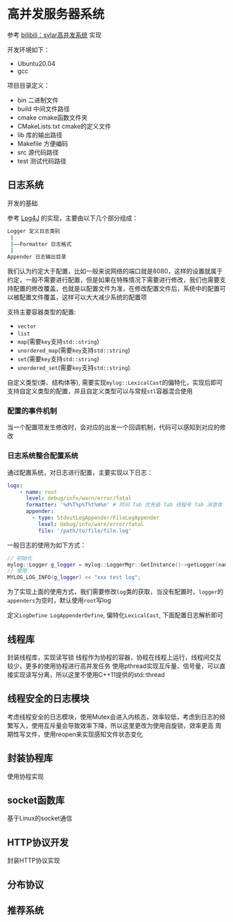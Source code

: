 # 高并发服务器系统

参考 [bilibili：sylar高并发系统](https://www.bilibili.com/video/BV184411s7qF/?spm_id_from=333.999.0.0&vd_source=f3313eb2bd9a48578392fe2d57c328f8) 实现

开发环境如下：

- Ubuntu20.04
- gcc

项目目录定义：

- bin 二进制文件
- build 中间文件路径
- cmake cmake函数文件夹
- CMakeLists.txt cmake的定义文件
- lib 库的输出路径
- Makefile 方便编码
- src 源代码路径
- test 测试代码路径

## 日志系统

开发的基础

参考 [Log4J](https://logging.apache.org/log4j/2.x/) 的实现，主要由以下几个部分组成：

```sh
Logger 定义日志类别
 |
 |——Formatter 日志格式
 |
Appender 日志输出目录
```

我们认为约定大于配置，比如一般来说网络的端口就是8080，这样的设置就属于约定，一般不需要进行配置，但是如果在特殊情况下需要进行修改，我们也需要支持配置的修改覆盖，也就是以配置文件为准，在修改配置文件后，系统中的配置可以被配置文件覆盖，这样可以大大减少系统的配置项

支持主要容器类型的配置: 
- `vector`
-  `list`
- `map`(需要`key`支持`std::string`)
- `unordered_map`(需要`key`支持`std::string`)
- `set`(需要`key`支持`std::string`)
- `unordered_set`(需要`key`支持`std::string`)

自定义类型(类、结构体等), 需要实现`mylog::LexicalCast`的偏特化，实现后即可支持自定义类型的配置，并且自定义类型可以与常规`stl`容器混合使用

### 配置的事件机制
当一个配置项发生修改时，会对应的出发一个回调机制，代码可以感知到对应的修改

### 日志系统整合配置系统
通过配置系统，对日志进行配置，主要实现以下日志：

```yaml
logs:
    - name: root
      level: debug/info/warn/error/fatal
      formatter: '%d%T%p%T%t%m%n' # 时间 Tab 优先级 Tab 线程号 Tab 消息体 Tab 换行符
      appender:
        - type: StdoutLogAppender/FileLogAppender
          level: debug/info/warn/error/fatal 
          file: '/path/to/file/file.log'
```
一般日志的使用为如下方式：
```cpp
// 初始化
mylog::Logger g_logger = mylog::LoggerMgr::GetInstance()->getLogger(name);
// 使用
MYLOG_LOG_INFO(g_logger) << "xxx test log";
```
为了实现上面的使用方式，我们需要修改`log`类的获取，当没有配置时，`logger`的`appenders`为空时，默认使用`root`写log

定义`LogDefine LogAppenderDefine`, 偏特化`LexicalCast`, 下面配置日志解析即可

## 线程库
封装线程库，实现读写锁
线程作为协程的容器，协程在线程上运行，线程间交互较少，更多的使用协程进行高并发任务
使用pthread实现互斥量、信号量，可以直接实现读写分离，所以这里不使用C++11提供的std::thread

## 线程安全的日志模块
考虑线程安全的日志模块，使用Mutex会进入内核态，效率较低，考虑到日志的频繁写入，使用互斥量会导致效率下降，所以这里更改为使用自旋锁，效率更高
周期性写文件，使用reopen来实现感知文件状态变化
## 封装协程库

使用协程实现

## socket函数库

基于Linux的socket通信

## HTTP协议开发

封装HTTP协议实现

## 分布协议

## 推荐系统
